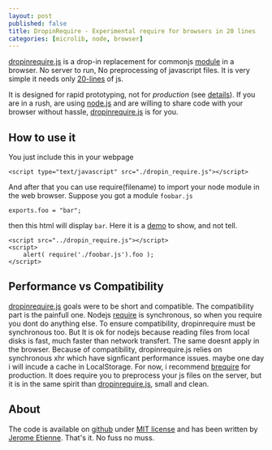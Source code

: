 ```yaml
---
layout: post
published: false
title: DropinRequire - Experimental require for browsers in 20 lines
categories: [microlib, node, browser]
---
```


[dropinrequire.js](http://jeromeetienne.github.com/dropinrequire.js)
is a drop-in replacement for commonjs [module](http://www.commonjs.org/specs/modules/1.0/)
in a browser. No server to run, No preprocessing of javascript files.
It is very simple it needs only [20-lines](https://github.com/jeromeetienne/dropinrequire.js/blob/master/dropin_require.js#L1-20)
of js.

It is designed for rapid prototyping, not for *production* (see <a href="#performance">details</a>).
If you are in a rush, are using [node.js](http://nodejs.org) and are willing to share code
with your browser without hassle, [dropinrequire.js](http://jeromeetienne.github.com/dropinrequire.js) is for you.

## How to use it

You just include this in your webpage

    <script type="text/javascript" src="./dropin_require.js"></script>

And after that you can use require(filename) to import your node module in the
web browser. 
Suppose you got a module `foobar.js`

    exports.foo	= "bar";

then this html will display `bar`. Here it is a [demo](http://jeromeetienne.github.com/dropinrequire.js/demo/) to show, and not tell.

    <script src="../dropin_require.js"></script>
    <script>
        alert( require('./foobar.js').foo );
    </script>
    
<!-- more -->

## Performance vs Compatibility

<a name="performance"></a>

[dropinrequire.js](http://jeromeetienne.github.com/dropinrequire.js) goals were to be short and compatible.
The compatibility part is the painfull one.
Nodejs [require](http://nodejs.org/docs/v0.4.3/api/globals.html#require) is synchronous, so when you require
you dont do anything else. To ensure compatibility, dropinrequire must be synchronous too.
But It is ok for nodejs because reading files from local disks is fast, much faster than network transfert.
The same doesnt apply in the browser.
Because of compatibility, dropinrequire.js relies on synchronous xhr which have
signficant performance issues. maybe one day i will incude a cache in LocalStorage.
For now, i recommend [brequire](https://github.com/weepy/brequire) for production.  It does
require you to preprocess your js files on the server, but it is in the same
spirit than [dropinrequire.js](http://jeromeetienne.github.com/dropinrequire.js), small and clean.

## About

The code is available on [github](https://github.com/jeromeetienne/dropinrequire.js) under
[MIT license](https://github.com/jeromeetienne/dropinrequire.js/blob/master/MIT-LICENSE.txt) and has been
written by [Jerome Etienne](http://jetienne.com).
That's it. No fuss no muss.
